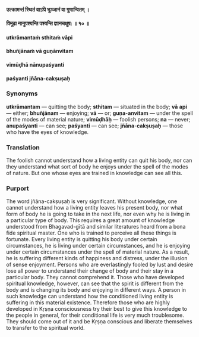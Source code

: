 #### उत्क्रामन्तं स्थितं वाऽपि भुञ्जानं वा गुणान्वितम् ।
#### विमूढा नानुपश्यन्ति पश्यन्ति ज्ञानचक्षुष: ॥ १० ॥

#### utkrāmantaṁ sthitaṁ vāpi
#### bhuñjānaṁ vā guṇānvitam
#### vimūḍhā nānupaśyanti
#### paśyanti jñāna-cakṣuṣaḥ

### Synonyms

**utkrāmantam** — quitting the body; **sthitam** — situated in the body; **vā** **api** — either; **bhuñjānam** — enjoying; **vā** — or; **guṇa**-**anvitam** — under the spell of the modes of material nature; **vimūḍhāḥ** — foolish persons; **na** — never; **anupaśyanti** — can see; **paśyanti** — can see; **jñāna**-**cakṣuṣaḥ** — those who have the eyes of knowledge.

### Translation

The foolish cannot understand how a living entity can quit his body, nor can they understand what sort of body he enjoys under the spell of the modes of nature. But one whose eyes are trained in knowledge can see all this.

### Purport

The word jñāna-cakṣuṣaḥ is very significant. Without knowledge, one cannot understand how a living entity leaves his present body, nor what form of body he is going to take in the next life, nor even why he is living in a particular type of body. This requires a great amount of knowledge understood from Bhagavad-gītā and similar literatures heard from a bona fide spiritual master. One who is trained to perceive all these things is fortunate. Every living entity is quitting his body under certain circumstances, he is living under certain circumstances, and he is enjoying under certain circumstances under the spell of material nature. As a result, he is suffering different kinds of happiness and distress, under the illusion of sense enjoyment. Persons who are everlastingly fooled by lust and desire lose all power to understand their change of body and their stay in a particular body. They cannot comprehend it. Those who have developed spiritual knowledge, however, can see that the spirit is different from the body and is changing its body and enjoying in different ways. A person in such knowledge can understand how the conditioned living entity is suffering in this material existence. Therefore those who are highly developed in Kṛṣṇa consciousness try their best to give this knowledge to the people in general, for their conditional life is very much troublesome. They should come out of it and be Kṛṣṇa conscious and liberate themselves to transfer to the spiritual world.